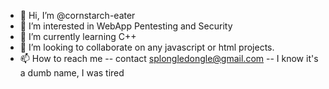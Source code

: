 - 👋 Hi, I’m @cornstarch-eater
- 👀 I’m interested in WebApp Pentesting and Security
- 🌱 I’m currently learning C++
- 💞️ I’m looking to collaborate on any javascript or html projects.
- 📫 How to reach me -- contact splongledongle@gmail.com -- I know it's a dumb name, I was tired

<!---
cornstarch-eater/cornstarch-eater is a ✨ special ✨ repository because its `README.md` (this file) appears on your GitHub profile.
You can click the Preview link to take a look at your changes.
--->
